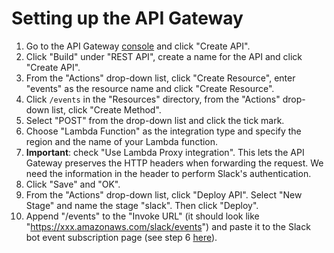 # Setting up the API Gateway

1. Go to the API Gateway [console](https://console.aws.amazon.com/apigateway) and click "Create API".
2. Click "Build" under "REST API", create a name for the API and click "Create API".
3. From the "Actions" drop-down list, click "Create Resource", enter "events" as the resource name and click "Create Resource".
4. Click `/events` in the "Resources" directory, from the "Actions" drop-down list, click "Create Method".
5. Select "POST" from the drop-down list and click the tick mark.
6. Choose "Lambda Function" as the integration type and specify the region and the name of your Lambda function.
7. **Important**: check "Use Lambda Proxy integration". This lets the API Gateway preserves the HTTP headers when forwarding the request. We need the information in the header to perform Slack's authentication.
8. Click "Save" and "OK".
9. From the "Actions" drop-down list, click "Deploy API". Select "New Stage" and name the stage "slack". Then click "Deploy".
10. Append "/events" to the "Invoke URL" (it should look like "https://xxx.amazonaws.com/slack/events") and paste it to the Slack bot event subscription page (see step 6 [here](https://github.com/cw75/torchMojiBot/tree/master/slack)).
